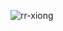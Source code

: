 ![rr-xiong](https://github-readme-stats.vercel.app/api?username=rr-xiongju&show_icons=true&theme=graywhite&count_private=true)

<!--
**rr-xiongju/rr-xiongju** is a ✨ _special_ ✨ repository because its `README.md` (this file) appears on your GitHub profile.

Here are some ideas to get you started:

- 🔭 I’m currently working on ...
- 🌱 I’m currently learning ...
- 👯 I’m looking to collaborate on ...
- 🤔 I’m looking for help with ...
- 💬 Ask me about ...
- 📫 How to reach me: ...
- 😄 Pronouns: ...
- ⚡ Fun fact: ...
-->
